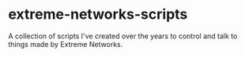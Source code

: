 # extreme-networks-scripts
A collection of scripts I've created over the years to control and talk to things made by Extreme Networks.
